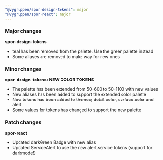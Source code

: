 ```yaml
---
"@vygruppen/spor-design-tokens": major
"@vygruppen/spor-react": major
---
```


### Major changes
**spor-design-tokens**
- teal has been removed from the palette. Use the green palette instead
- Some aliases are removed to make way for new ones

### Minor changes
**spor-design-tokens: NEW COLOR TOKENS**
- The palette has been extended from 50-600 to 50-1100 with new values
- New aliases has been added to support the extended color palette
- New tokens has been added to themes; detail.color, surface.color and alert
- Some values for tokens has changed to support the new palette

### Patch changes
**spor-react**
- Updated darkGreen Badge with new alias
- Updated ServiceAlert to use the new alert.service tokens (support for darkmode!)